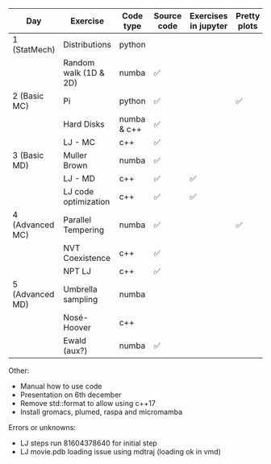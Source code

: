 
| Day             | Exercise              | Code type   | Source code | Exercises in jupyter | Pretty plots | Manual updated | Code reviewed |
| --------------- | --------------------- | ----------- | ----------- | -------------------- | ------------ | -------------- | ------------- |
| 1 (StatMech)    | Distributions         | python      |             |                      |              |                |               |
|                 | Random walk (1D & 2D) | numba       | ✅           |                      |              |                |               |
| 2 (Basic MC)    | Pi                    | python      | ✅           |                      | ✅            |                |               |
|                 | Hard Disks            | numba & c++ | ✅           |                      |           |                |               |
|                 | LJ - MC               | c++         | ✅           |                      |              |                |               |
| 3 (Basic MD)    | Muller Brown          | numba       | ✅           |                      |              |                |               |
|                 | LJ - MD               | c++         | ✅           | ✅                    |              |                |               |
|                 | LJ code optimization  | c++         | ✅           | ✅                    |              |                |               |
| 4 (Advanced MC) | Parallel Tempering    | numba       | ✅           |                      | ✅            |                |               |
|                 | NVT Coexistence       | c++         | ✅           |                      |              |                |               |
|                 | NPT LJ                | c++         | ✅           |                      |              |                |               |
| 5 (Advanced MD) | Umbrella sampling     | numba       |             |                      |              |                |               |
|                 | Nosé-Hoover           | c++         |             |                      |              |                |               |
|                 | Ewald (aux?)          | numba       | ✅           |                      |              |                |               |
Other:
- Manual how to use code
- Presentation on 6th december
- Remove std::format to allow using c++17
- Install gromacs, plumed, raspa and micromamba



Errors or unknowns:
- LJ steps run 81604378640 for initial step
- LJ movie.pdb loading issue using mdtraj (loading ok in vmd)
